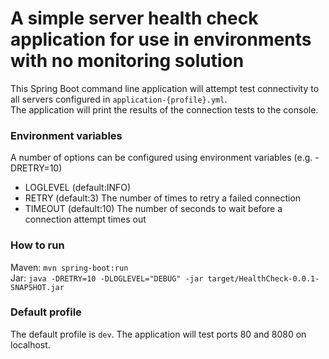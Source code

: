 # A simple server health check application for use in environments with no monitoring solution 

This Spring Boot command line application will attempt test connectivity to all servers configured in `application-{profile}.yml`.  
The application will print the results of the connection tests to the console.
 
### Environment variables
A number of options can be configured using environment variables (e.g. -DRETRY=10)

- LOGLEVEL (default:INFO)
- RETRY (default:3) The number of times to retry a failed connection
- TIMEOUT (default:10) The number of seconds to wait before a connection attempt times out

### How to run
Maven: `mvn spring-boot:run`   
Jar: `java -DRETRY=10 -DLOGLEVEL="DEBUG" -jar target/HealthCheck-0.0.1-SNAPSHOT.jar`

### Default profile
The default profile is `dev`.  The application will test ports 80 and 8080 on localhost.

